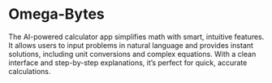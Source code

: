 # Omega-Bytes
The AI-powered calculator app simplifies math with smart, intuitive features. It allows users to input problems in natural language and provides instant solutions, including unit conversions and complex equations. With a clean interface and step-by-step explanations, it’s perfect for quick, accurate calculations.
